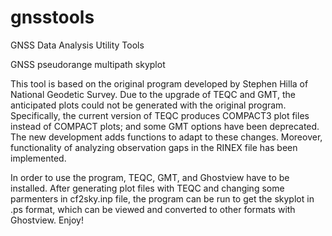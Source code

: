 # gnsstools
GNSS Data Analysis Utility Tools

GNSS pseudorange multipath skyplot

This tool is based on the original program developed by Stephen Hilla of National Geodetic Survey. Due to the upgrade of TEQC and GMT, the anticipated plots could not be generated with the original program. Specifically, the current version of TEQC produces COMPACT3 plot files instead of COMPACT plots; and some GMT options have been deprecated. The new development adds functions to adapt to these changes. Moreover, functionality of analyzing observation gaps in the RINEX file has been implemented.

In order to use the program, TEQC, GMT, and Ghostview have to be installed. After generating plot files with TEQC and changing some parmenters in cf2sky.inp file, the program can be run to get the skyplot in .ps format, which can be viewed and converted to other formats with Ghostview. Enjoy!
